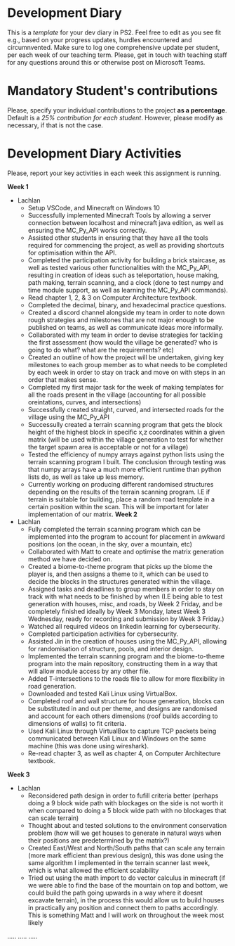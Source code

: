 # Development Diary
This is a *template* for your dev diary in PS2.
Feel free to edit as you see fit e.g., based on your progress updates, hurdles encountered and circumnvented.
Make sure to log one comprehensive update per student, per each week of our teaching term.
Please, get in touch with teaching staff for any questions around this or otherwise post on Microsoft Teams.

# Mandatory Student's contributions
Please, specify your individual contributions to the project **as a percentage**. 
Default is a *25% contribution for each student*. However, please modify as necessary, if that is not the case.

# Development Diary Activities
Please, report your key activities in each week this assignment is running.  

**Week 1**
* Lachlan
    * Setup VSCode, and Minecraft on Windows 10
    * Successfully implemented Minecraft Tools by allowing a server connection between localhost and minecraft java edition, as well as ensuring the MC_Py_API works correctly.
    * Assisted other students in ensuring that they have all the tools required for commencing the project, as well as providing shortcuts for optimisation within the API.
    * Completed the participation activity for building a brick staircase, as well as tested various other functionalities with the MC_Py_API, resulting in creation of ideas such as teleportation, house making, path making, terrain scanning, and a clock (done to test numpy and time module support, as well as learning the MC_Py_API commands).
    * Read chapter 1, 2, & 3 on Computer Architecture textbook.
    * Completed the decimal, binary, and hexadecimal practice questions.
    * Created a discord channel alongside my team in order to note down rough strategies and milestones that are not major enough to be published on teams, as well as communicate ideas more informally.
    * Collaborated with my team in order to devise strategies for tackling the first assessment (how would the village be generated? who is going to do what? what are the requirements? etc)
    * Created an outline of how the project will be undertaken, giving key milestones to each group member as to what needs to be completed by each week in order to stay on track and move on with steps in an order that makes sense.
    * Completed my first major task for the week of making templates for all the roads present in the village (accounting for all possible oreintations, curves, and intersections)
    * Successfully created straight, curved, and intersected roads for the village using the MC_Py_API
    * Successully created a terrain scanning program that gets the block height of the highest block in specific x,z coordinates within a given matrix (will be used within the village generation to test for whether the target spawn area is acceptable or not for a village)
    * Tested the efficiency of numpy arrays against python lists using the terrain scanning program I built. The conclusion through testing was that numpy arrays have a much more efficient runtime than python lists do, as well as take up less memory.
    * Currently working on producing different randomised structures depending on the results of the terrain scanning program. I.E if terrain is suitable for building, place a random road template in a certain position within the scan. This will be important for later implementation of our matrix.
**Week 2**
* Lachlan
    * Fully completed the terrain scanning program which can be implemented into the program to account for placement in awkward positions (on the ocean, in the sky, over a mountain, etc)
    * Collaborated with Matt to create and optimise the matrix generation method we have decided on.
    * Created a biome-to-theme program that picks up the biome the player is, and then assigns a theme to it, which can be used to decide the blocks in the structures generated within the village.
    * Assigned tasks and deadlines to group members in order to stay on track with what needs to be finished by when (I.E being able to test generation with houses, misc, and roads, by Week 2 Friday, and be completely finished ideally by Week 3 Monday, latest Week 3 Wednesday, ready for recording and submission by Week 3 Friday.)
    * Watched all required videos on linkedin learning for cybersecurity.
    * Completed participation activities for cybersecurity.
    * Assisted Jin in the creation of houses using the MC_Py_API, allowing for randomisation of structure, pools, and interior design.
    * Implemented the terrain scanning program and the biome-to-theme program into the main repository, constructing them in a way that will allow module access by any other file.
    * Added T-intersections to the roads file to allow for more flexibility in road generation.
    * Downloaded and tested Kali Linux using VirtualBox.
    * Completed roof and wall structure for house generation, blocks can be substituted in and out per theme, and designs are randomised and account for each others dimensions (roof builds according to dimensions of walls) to fit criteria.
    * Used Kali Linux through VirtualBox to capture TCP packets being communicated between Kali Linux and Windows on the same machine (this was done using wireshark).
    * Re-read chapter 3, as well as chapter 4, on Computer Architecture textbook.

**Week 3**
* Lachlan
    * Reconsidered path design in order to fufill criteria better (perhaps doing a 9 block wide path with blockages on the side is not worth it when compared to doing a 5 block wide path with no blockages that can scale terrain)
    * Thought about and tested solutions to the environment conservation problem (how will we get houses to generate in natural ways when their positions are predetermined by the matrix?)
    * Created East/West and North/South paths that can scale any terrain (more mark efficient than previous design), this was done using the same algorithm I implemented in the terrain scanner last week, which is what allowed the efficient scalability
    * Tried out using the math import to do vector calculus in minecraft (if we were able to find the base of the mountain on top and bottom, we could build the path going upwards in a way where it doesnt excavate terrain), in the process this would allow us to build houses in practically any position and connect them to paths accordingly. This is something Matt and I will work on throughout the week most likely
    
.....
.....
.....
